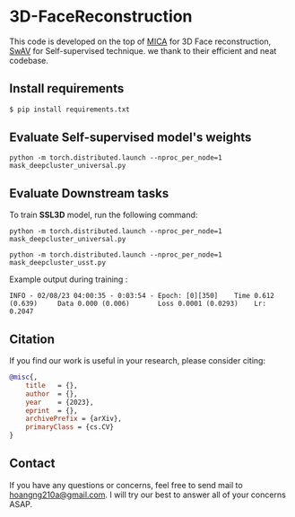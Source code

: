 # 3D-FaceReconstruction


This code is developed on the top of [MICA](https://arxiv.org/pdf/2204.06607) for 3D Face reconstruction, [SwAV](https://arxiv.org/abs/2006.09882) for Self-supervised technique. 
we thank to their efficient and neat codebase. 


## Install requirements 

```bash
$ pip install requirements.txt
```



## Evaluate Self-supervised model's weights 
```
python -m torch.distributed.launch --nproc_per_node=1 mask_deepcluster_universal.py
```

## Evaluate Downstream tasks 
To train **SSL3D** model, run the following command: 
```
python -m torch.distributed.launch --nproc_per_node=1 mask_deepcluster_universal.py

python -m torch.distributed.launch --nproc_per_node=1 mask_deepcluster_usst.py
```

Example output during training :
```
INFO - 02/08/23 04:00:35 - 0:03:54 - Epoch: [0][350]    Time 0.612 (0.639)     Data 0.000 (0.006)       Loss 0.0001 (0.0293)    Lr: 0.2047
```

## Citation

If you find our work is useful in your research, please consider citing:

```bibtex
@misc{,
    title   = {}, 
    author  = {},
    year    = {2023},
    eprint  = {},
    archivePrefix = {arXiv},
    primaryClass = {cs.CV}
}
```


## Contact

If you have any questions or concerns, feel free to send mail to [hoangng210a@gmail.com](mailto:hoangng210a@gmail.com).
I will try our best to answer all of your concerns ASAP. 
